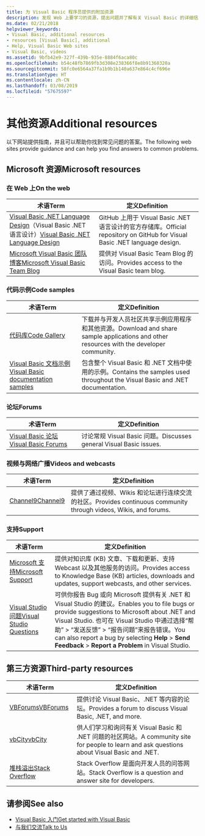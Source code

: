 ```yaml
---
title: 为 Visual Basic 程序员提供的附加资源
description: 发现 Web 上要学习的资源，提出问题并了解有关 Visual Basic 的详细信息。
ms.date: 02/21/2018
helpviewer_keywords:
- Visual Basic, additional resources
- resources [Visual Basic], additional
- Help, Visual Basic Web sites
- Visual Basic, videos
ms.assetid: 9bfb42e9-327f-439b-935e-8884f6aca80c
ms.openlocfilehash: b54c48fb7869fb3d308e238366f8e8b91368320a
ms.sourcegitcommit: 58fc0e6564a37fa1b9b1b140a637e864c4cf696e
ms.translationtype: HT
ms.contentlocale: zh-CN
ms.lasthandoff: 03/08/2019
ms.locfileid: "57675597"
---
```

# <a name="additional-resources"></a><span data-ttu-id="33fc8-103">其他资源</span><span class="sxs-lookup"><span data-stu-id="33fc8-103">Additional resources</span></span>

<span data-ttu-id="33fc8-104">以下网站提供指南，并且可以帮助你找到常见问题的答案。</span><span class="sxs-lookup"><span data-stu-id="33fc8-104">The following web sites provide guidance and can help you find answers to common problems.</span></span>

## <a name="microsoft-resources"></a><span data-ttu-id="33fc8-105">Microsoft 资源</span><span class="sxs-lookup"><span data-stu-id="33fc8-105">Microsoft resources</span></span>

### <a name="on-the-web"></a><span data-ttu-id="33fc8-106">在 Web 上</span><span class="sxs-lookup"><span data-stu-id="33fc8-106">On the web</span></span>

|<span data-ttu-id="33fc8-107">术语</span><span class="sxs-lookup"><span data-stu-id="33fc8-107">Term</span></span>|<span data-ttu-id="33fc8-108">定义</span><span class="sxs-lookup"><span data-stu-id="33fc8-108">Definition</span></span>|
|----------|----------------|
|<span data-ttu-id="33fc8-109">[Visual Basic .NET Language Design](https://github.com/dotnet/vblang)（Visual Basic .NET 语言设计）</span><span class="sxs-lookup"><span data-stu-id="33fc8-109">[Visual Basic .NET Language Design](https://github.com/dotnet/vblang)</span></span>|<span data-ttu-id="33fc8-110">GitHub 上用于 Visual Basic .NET 语言设计的官方存储库。</span><span class="sxs-lookup"><span data-stu-id="33fc8-110">Official repository on GitHub for Visual Basic .NET language design.</span></span>|
|[<span data-ttu-id="33fc8-111">Microsoft Visual Basic 团队博客</span><span class="sxs-lookup"><span data-stu-id="33fc8-111">Microsoft Visual Basic Team Blog</span></span>](https://devblogs.microsoft.com/vbteam/)|<span data-ttu-id="33fc8-112">提供对 Visual Basic Team Blog 的访问。</span><span class="sxs-lookup"><span data-stu-id="33fc8-112">Provides access to the Visual Basic team blog.</span></span>|

### <a name="code-samples"></a><span data-ttu-id="33fc8-113">代码示例</span><span class="sxs-lookup"><span data-stu-id="33fc8-113">Code samples</span></span>

|<span data-ttu-id="33fc8-114">术语</span><span class="sxs-lookup"><span data-stu-id="33fc8-114">Term</span></span>|<span data-ttu-id="33fc8-115">定义</span><span class="sxs-lookup"><span data-stu-id="33fc8-115">Definition</span></span>|
|----------|----------------|
|[<span data-ttu-id="33fc8-116">代码库</span><span class="sxs-lookup"><span data-stu-id="33fc8-116">Code Gallery</span></span>](https://code.msdn.microsoft.com/site/search?f%5B0%5D.Type=ProgrammingLanguage&f%5B0%5D.Value=VB&f%5B0%5D.Text=VB.NET)|<span data-ttu-id="33fc8-117">下载并与开发人员社区共享示例应用程序和其他资源。</span><span class="sxs-lookup"><span data-stu-id="33fc8-117">Download and share sample applications and other resources with the developer community.</span></span>|
|[<span data-ttu-id="33fc8-118">Visual Basic 文档示例</span><span class="sxs-lookup"><span data-stu-id="33fc8-118">Visual Basic documentation samples</span></span>](https://github.com/dotnet/samples/tree/master/snippets/visualbasic)|<span data-ttu-id="33fc8-119">包含整个 Visual Basic 和 .NET 文档中使用的示例。</span><span class="sxs-lookup"><span data-stu-id="33fc8-119">Contains the samples used throughout the Visual Basic and .NET documentation.</span></span>|

### <a name="forums"></a><span data-ttu-id="33fc8-120">论坛</span><span class="sxs-lookup"><span data-stu-id="33fc8-120">Forums</span></span>

|<span data-ttu-id="33fc8-121">术语</span><span class="sxs-lookup"><span data-stu-id="33fc8-121">Term</span></span>|<span data-ttu-id="33fc8-122">定义</span><span class="sxs-lookup"><span data-stu-id="33fc8-122">Definition</span></span>|
|----------|----------------|
|[<span data-ttu-id="33fc8-123">Visual Basic 论坛</span><span class="sxs-lookup"><span data-stu-id="33fc8-123">Visual Basic Forums</span></span>](https://social.msdn.microsoft.com/Forums/vstudio/en-US/home?forum=vbgeneral)|<span data-ttu-id="33fc8-124">讨论常规 Visual Basic 问题。</span><span class="sxs-lookup"><span data-stu-id="33fc8-124">Discusses general Visual Basic issues.</span></span>|

### <a name="videos-and-webcasts"></a><span data-ttu-id="33fc8-125">视频与网络广播</span><span class="sxs-lookup"><span data-stu-id="33fc8-125">Videos and webcasts</span></span>

|<span data-ttu-id="33fc8-126">术语</span><span class="sxs-lookup"><span data-stu-id="33fc8-126">Term</span></span>|<span data-ttu-id="33fc8-127">定义</span><span class="sxs-lookup"><span data-stu-id="33fc8-127">Definition</span></span>|
|----------|----------------|
|[<span data-ttu-id="33fc8-128">Channel9</span><span class="sxs-lookup"><span data-stu-id="33fc8-128">Channel9</span></span>](https://channel9.msdn.com/)|<span data-ttu-id="33fc8-129">提供了通过视频、Wikis 和论坛进行连续交流的社区。</span><span class="sxs-lookup"><span data-stu-id="33fc8-129">Provides continuous community through videos, Wikis, and forums.</span></span>|

### <a name="support"></a><span data-ttu-id="33fc8-130">支持</span><span class="sxs-lookup"><span data-stu-id="33fc8-130">Support</span></span>

|<span data-ttu-id="33fc8-131">术语</span><span class="sxs-lookup"><span data-stu-id="33fc8-131">Term</span></span>|<span data-ttu-id="33fc8-132">定义</span><span class="sxs-lookup"><span data-stu-id="33fc8-132">Definition</span></span>|
|----------|----------------|
|[<span data-ttu-id="33fc8-133">Microsoft 支持</span><span class="sxs-lookup"><span data-stu-id="33fc8-133">Microsoft Support</span></span>](https://support.microsoft.com)|<span data-ttu-id="33fc8-134">提供对知识库 (KB) 文章、下载和更新、支持 Webcast 以及其他服务的访问。</span><span class="sxs-lookup"><span data-stu-id="33fc8-134">Provides access to Knowledge Base (KB) articles, downloads and updates, support webcasts, and other services.</span></span>|
|[<span data-ttu-id="33fc8-135">Visual Studio 问题</span><span class="sxs-lookup"><span data-stu-id="33fc8-135">Visual Studio Questions</span></span>](https://developercommunity.visualstudio.com)|<span data-ttu-id="33fc8-136">可供你报告 Bug 或向 Microsoft 提供有关 .NET 和 Visual Studio 的建议。</span><span class="sxs-lookup"><span data-stu-id="33fc8-136">Enables you to file bugs or provide suggestions to Microsoft about .NET and Visual Studio.</span></span> <span data-ttu-id="33fc8-137">也可在 Visual Studio 中通过选择“帮助” > “发送反馈” > “报告问题”来报告错误。</span><span class="sxs-lookup"><span data-stu-id="33fc8-137">You can also report a bug by selecting **Help** > **Send Feedback** > **Report a Problem** in Visual Studio.</span></span>|

## <a name="third-party-resources"></a><span data-ttu-id="33fc8-138">第三方资源</span><span class="sxs-lookup"><span data-stu-id="33fc8-138">Third-party resources</span></span>

|<span data-ttu-id="33fc8-139">术语</span><span class="sxs-lookup"><span data-stu-id="33fc8-139">Term</span></span>|<span data-ttu-id="33fc8-140">定义</span><span class="sxs-lookup"><span data-stu-id="33fc8-140">Definition</span></span>|
|----------|----------------|
|[<span data-ttu-id="33fc8-141">VBForums</span><span class="sxs-lookup"><span data-stu-id="33fc8-141">VBForums</span></span>](http://www.vbforums.com/)|<span data-ttu-id="33fc8-142">提供讨论 Visual Basic、.NET 等内容的论坛。</span><span class="sxs-lookup"><span data-stu-id="33fc8-142">Provides a forum to discuss Visual Basic, .NET, and more.</span></span>|
|[<span data-ttu-id="33fc8-143">vbCity</span><span class="sxs-lookup"><span data-stu-id="33fc8-143">vbCity</span></span>](http://vbcity.com/)|<span data-ttu-id="33fc8-144">供人们学习和询问有关 Visual Basic 和 .NET 问题的社区网站。</span><span class="sxs-lookup"><span data-stu-id="33fc8-144">A community site for people to learn and ask questions about Visual Basic and .NET.</span></span>|
|[<span data-ttu-id="33fc8-145">堆栈溢出</span><span class="sxs-lookup"><span data-stu-id="33fc8-145">Stack Overflow</span></span>](https://stackoverflow.com/questions/tagged/vb.net)|<span data-ttu-id="33fc8-146">Stack Overflow 是面向开发人员的问答网站。</span><span class="sxs-lookup"><span data-stu-id="33fc8-146">Stack Overflow is a question and answer site for developers.</span></span>|

## <a name="see-also"></a><span data-ttu-id="33fc8-147">请参阅</span><span class="sxs-lookup"><span data-stu-id="33fc8-147">See also</span></span>

- [<span data-ttu-id="33fc8-148">Visual Basic 入门</span><span class="sxs-lookup"><span data-stu-id="33fc8-148">Get started with Visual Basic</span></span>](../../visual-basic/getting-started/index.md)
- [<span data-ttu-id="33fc8-149">与我们交流</span><span class="sxs-lookup"><span data-stu-id="33fc8-149">Talk to Us</span></span>](/visualstudio/ide/talk-to-us)
